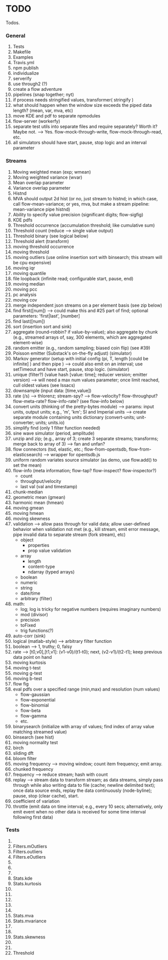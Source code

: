 TODO
====

Todos.

### General

1. 	Tests
2. 	Makefile
3. 	Examples
4. 	Travis.yml
5. 	npm publish
6. 	individualize
7. 	serverify
8. 	use through2 (?)
9. 	create a flow adventure
10. pipelines (snap together; nyt)
11. if process needs stringified values, transformer( stringify )
12. what should happen when the window size exceeds the piped data length? (mean, var, mva, etc) 
13. move KDE and pdf to separate npmodules
14. flow-server (workerfy)
15. separate test utils into separate files and require separately? Worth it? Maybe not. --> Yes. flow-mock-through-write, flow-mock-through-read, etc.
16. all simulators should have start, pause, stop logic and an interval parameter


### Streams

1. 	Moving weighted mean (exp; wmean)
2. 	Moving weighted variance (wvar)
3. 	Mean overlap parameter
4. 	Variance overlap parameter
5. 	Histnd
6. 	MVA should output 2d hist (or no, just stream to histnd; in which case, call flow-mean-variance; or yes, mva, but make a stream pipeline: mean-variance pipe histnd)
7. 	Ability to specify value precision (significant digits; flow-sigfig)
8. 	KDE pdfs
9. 	Threshold occurrence (accumulation threshold; like cumulative sum)
10. Threshold count (reduce --> single value output)
11. Threshold binary (see logical below)
12. Threshold alert (transform)
13. moving threshold occurrence
14. moving threshold
15. moving outliers (use online insertion sort with binsearch; this stream will be cpu expensive)
16. moving iqr
17. moving quantile
18. file loopback (infinite read; configurable start, pause, end)
19. moving median
20. moving pcc
21. pc analysis
22. moving cov
23. merge independent json streams on a per element basis (see zip below)
24. find first([num]) --> could make this and #25 part of find; optional parameters: 'first|last', [number]
25. find last([num])
26. sort (insertion sort and sink)
27. aggregate (round-robbin? if value-by-value); also aggregate by chunk (e.g., streamed arrays of, say, 300 elements, which are aggregated element-wise)
28. random emitter (e.g., random sampling; biased coin flip) (see #39)
29. Poisson emitter (Substack's on-the-fly adjust) (simulator)
30. Markov generator (setup with initial config (pi, T, length [could be infinite] ) and then pipe ) --> could also emit on an interval; use setTimeout and have start, pause, stop logic. (simulator)
31. unique (filter?) (value hash [value: time]; reducer version; emitter version) --> will need a max num values parameter; once limit reached, cull oldest values (see Issacs)
32. downsample (input data: [time,value])
33. rate (/s) --> thlorenz; stream-spy? --> flow-velocity? flow-throughput? flow-meta-rate? flow-info-rate? (see flow-info below)
34. convert units (thinking of the pretty-bytes module) --> params: input units, output units; e.g., 'm', 'km'; SI and Imperial units --> create separate module containing units dictionary (convert-units; unit-converter; units; units.io)
35. simplify find (only 1 filter function needed)
36. sine wave simulator (period, amplitude)
37. unzip and zip; (e.g., array of 3; create 3 separate streams; transforms; merge back to array of 3) --> fan and unfan?
38. flow connectors (tsd, elastic, etc.; flow-from-opentsdb, flow-from-elasticsearch) --> wrapper for opentsdb.js
39. uniform random variates source simulator (as demo, use flow.add() to set the mean)
40. flow-info (meta information; flow-tap? flow-inspect? flow-inspector?)
	* count
	* throughput/velocity
	* last val (val and timestamp)
41. chunk-median
42. geometric mean (gmean)
43. harmonic mean (hmean)
44. moving gmean
45. moving hmean
46. moving skewness
47. validation --> allow pass through for valid data; allow user-defined behavior when validation not met (e.g., kill stream, emit error message, pipe invalid data to separate stream (fork stream), etc)
	* object
		+ properties
		+ prop value validation
	* array
		+ length
		+ content-type
		+ ndarray (typed arrays)
	* boolean
	* numeric
	* string
	* date/time
	* arbitrary (filter)
48. math:
	* log; log is tricky for negative numbers (requires imaginary numbers)
	* mod (divisor)
	* precision
	* toFixed
	* trig functions(?)
49. auto-corr (sink)
50. logical (matlab-style) --> arbitrary filter function
51. boolean --> 1, truthy; 0, falsy
52. rate --> [t0,v0],[t1,v1]: (v1-v0)/(t1-t0); next, (v2-v1)/(t2-t1); keep previous data point on hand
53. moving kurtosis
54. moving t-test
55. moving g-test
56. moving b-test
57. flow fig
58. eval pdfs over a specified range (min,max) and resolution (num values)
	* flow-gaussian
	* flow-exponential
	* flow-binomial
	* flow-beta
	* flow-gamma
	* etc.
59. binarysearch (initialize with array of values; find index of array value matching streamed value)
60. binsearch (see hist)
61. moving normality test
62. birch
63. sliding dft
64. bloom filter
65. moving frequency --> moving window; count item frequency; emit array.
66. chunked frequency
67. frequency --> reduce stream; hash with count
68. replay --> stream data to transform stream; as data streams, simply pass through while also writing data to file (cache; newline delimited text); once data source ends, replay the data continuously (node-byline); pause, stop (clear cache), start.
69. coefficient of variation
70. throttle (emit data on time interval; e.g., every 10 secs; alternatively, only emit event when no other data is received for some time interval following first data)




### Tests

1. 	
2. 	Filters.mOutliers
3. 	Filters.outliers
4. 	Filters.eOutliers
5. 	
6. 	
7. 	
8. 	Stats.kde
9. 	Stats.kurtosis
10. 
11. 
12. 
13. 
14. 
15. Stats.mva
16. Stats.mvariance
17. 
18. 
19. Stats.skewness
20. 
21. 
22. Threshold